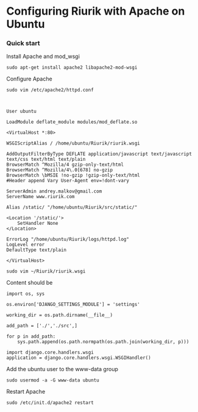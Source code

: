Configuring Riurik with Apache on Ubuntu
=======

### Quick start
Install Apache and mod_wsgi

    sudo apt-get install apache2 libapache2-mod-wsgi

Configure Apache

    sudo vim /etc/apache2/httpd.conf



    User ubuntu

    LoadModule deflate_module modules/mod_deflate.so
    
    <VirtualHost *:80>
    
    WSGIScriptAlias / /home/ubuntu/Riurik/riurik.wsgi
    
    AddOutputFilterByType DEFLATE application/javascript text/javascript text/css text/html text/plain
    BrowserMatch ^Mozilla/4 gzip-only-text/html
    BrowserMatch ^Mozilla/4\.0[678] no-gzip
    BrowserMatch \bMSIE !no-gzip !gzip-only-text/html
    #Header append Vary User-Agent env=!dont-vary
    
    ServerAdmin andrey.malkov@gmail.com
    ServerName www.riurik.com
    
    Alias /static/ "/home/ubuntu/Riurik/src/static/"
    
    <Location '/static/'>
        SetHandler None
    </Location>
    
    ErrorLog "/home/ubuntu/Riurik/logs/httpd.log"
    LogLevel error
    DefaultType text/plain
    
    </VirtualHost>

    sudo vim ~/Riurik/riurik.wsgi

Content should be

    import os, sys
    
    os.environ['DJANGO_SETTINGS_MODULE'] = 'settings'
    
    working_dir = os.path.dirname(__file__)
    
    add_path = ['./','./src',]
    
    for p in add_path:
        sys.path.append(os.path.normpath(os.path.join(working_dir, p)))
    
    import django.core.handlers.wsgi
    application = django.core.handlers.wsgi.WSGIHandler()

Add the ubuntu user to the www-data group

    sudo usermod -a -G www-data ubuntu

Restart Apache

    sudo /etc/init.d/apache2 restart
